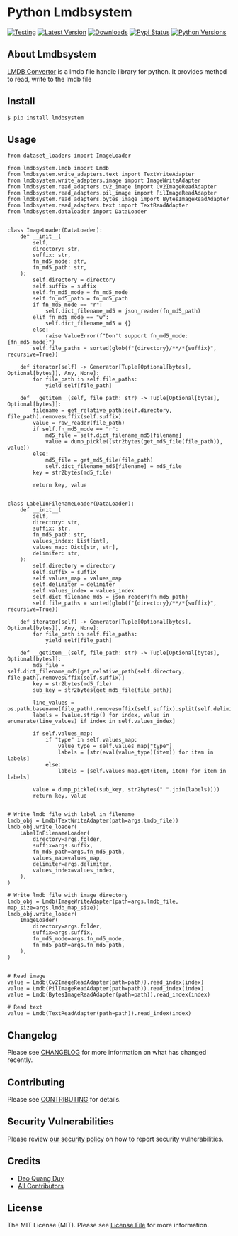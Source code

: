 # Python Lmdbsystem

[![Testing](https://github.com/rabiloo/python-lmdbsystem/actions/workflows/test.yml/badge.svg)](https://github.com/rabiloo/python-lmdbsystem/actions/workflows/test.yml)
[![Latest Version](https://img.shields.io/pypi/v/lmdbsystem.svg)](https://pypi.org/project/lmdbsystem)
[![Downloads](https://img.shields.io/pypi/dm/lmdbsystem.svg)](https://pypi.org/project/lmdbsystem)
[![Pypi Status](https://img.shields.io/pypi/status/lmdbsystem.svg)](https://pypi.org/project/lmdbsystem)
[![Python Versions](https://img.shields.io/pypi/pyversions/lmdbsystem.svg)](https://pypi.org/project/lmdbsystem)

## About Lmdbsystem

[LMDB Convertor](https://github.com/rabiloo/python-lmdbsystem) is a lmdb file handle library for python. It provides method to read, write to the lmdb file

## Install

```
$ pip install lmdbsystem
```

## Usage

```
from dataset_loaders import ImageLoader

from lmdbsystem.lmdb import Lmdb
from lmdbsystem.write_adapters.text import TextWriteAdapter
from lmdbsystem.write_adapters.image import ImageWriteAdapter
from lmdbsystem.read_adapters.cv2_image import Cv2ImageReadAdapter
from lmdbsystem.read_adapters.pil_image import PilImageReadAdapter
from lmdbsystem.read_adapters.bytes_image import BytesImageReadAdapter
from lmdbsystem.read_adapters.text import TextReadAdapter
from lmdbsystem.dataloader import DataLoader


class ImageLoader(DataLoader):
    def __init__(
        self,
        directory: str,
        suffix: str,
        fn_md5_mode: str,
        fn_md5_path: str,
    ):
        self.directory = directory
        self.suffix = suffix
        self.fn_md5_mode = fn_md5_mode
        self.fn_md5_path = fn_md5_path
        if fn_md5_mode == "r":
            self.dict_filename_md5 = json_reader(fn_md5_path)
        elif fn_md5_mode == "w":
            self.dict_filename_md5 = {}
        else:
            raise ValueError(f"Don't support fn_md5_mode: {fn_md5_mode}")
        self.file_paths = sorted(glob(f"{directory}/**/*{suffix}", recursive=True))

    def iterator(self) -> Generator[Tuple[Optional[bytes], Optional[bytes]], Any, None]:
        for file_path in self.file_paths:
            yield self[file_path]

    def __getitem__(self, file_path: str) -> Tuple[Optional[bytes], Optional[bytes]]:
        filename = get_relative_path(self.directory, file_path).removesuffix(self.suffix)
        value = raw_reader(file_path)
        if self.fn_md5_mode == "r":
            md5_file = self.dict_filename_md5[filename]
            value = dump_pickle((str2bytes(get_md5_file(file_path)), value))
        else:
            md5_file = get_md5_file(file_path)
            self.dict_filename_md5[filename] = md5_file
        key = str2bytes(md5_file)

        return key, value


class LabelInFilenameLoader(DataLoader):
    def __init__(
        self,
        directory: str,
        suffix: str,
        fn_md5_path: str,
        values_index: List[int],
        values_map: Dict[str, str],
        delimiter: str,
    ):
        self.directory = directory
        self.suffix = suffix
        self.values_map = values_map
        self.delimiter = delimiter
        self.values_index = values_index
        self.dict_filename_md5 = json_reader(fn_md5_path)
        self.file_paths = sorted(glob(f"{directory}/**/*{suffix}", recursive=True))

    def iterator(self) -> Generator[Tuple[Optional[bytes], Optional[bytes]], Any, None]:
        for file_path in self.file_paths:
            yield self[file_path]

    def __getitem__(self, file_path: str) -> Tuple[Optional[bytes], Optional[bytes]]:
        md5_file = self.dict_filename_md5[get_relative_path(self.directory, file_path).removesuffix(self.suffix)]
        key = str2bytes(md5_file)
        sub_key = str2bytes(get_md5_file(file_path))

        line_values = os.path.basename(file_path).removesuffix(self.suffix).split(self.delimiter)
        labels = [value.strip() for index, value in enumerate(line_values) if index in self.values_index]

        if self.values_map:
            if "type" in self.values_map:
                value_type = self.values_map["type"]
                labels = [str(eval(value_type)(item)) for item in labels]
            else:
                labels = [self.values_map.get(item, item) for item in labels]

        value = dump_pickle((sub_key, str2bytes(" ".join(labels))))
        return key, value


# Write lmdb file with label in filename       
lmdb_obj = Lmdb(TextWriteAdapter(path=args.lmdb_file))
lmdb_obj.write_loader(
    LabelInFilenameLoader(
        directory=args.folder,
        suffix=args.suffix,
        fn_md5_path=args.fn_md5_path,
        values_map=values_map,
        delimiter=args.delimiter,
        values_index=values_index,
    ),
)

# Write lmdb file with image directory 
lmdb_obj = Lmdb(ImageWriteAdapter(path=args.lmdb_file, map_size=args.lmdb_map_size))
lmdb_obj.write_loader(
    ImageLoader(
        directory=args.folder,
        suffix=args.suffix,
        fn_md5_mode=args.fn_md5_mode,
        fn_md5_path=args.fn_md5_path,
    ),
)


# Read image
value = Lmdb(Cv2ImageReadAdapter(path=path)).read_index(index)
value = Lmdb(PilImageReadAdapter(path=path)).read_index(index)
value = Lmdb(BytesImageReadAdapter(path=path)).read_index(index)

# Read text
value = Lmdb(TextReadAdapter(path=path)).read_index(index)
```

## Changelog

Please see [CHANGELOG](CHANGELOG.md) for more information on what has changed recently.

## Contributing

Please see [CONTRIBUTING](.github/CONTRIBUTING.md) for details.

## Security Vulnerabilities

Please review [our security policy](../../security/policy) on how to report security vulnerabilities.

## Credits

- [Dao Quang Duy](https://github.com/duydq12)
- [All Contributors](../../contributors)

## License

The MIT License (MIT). Please see [License File](LICENSE) for more information.
